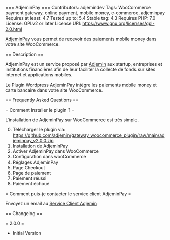 === AdjeminPay ===
Contributors: adjemindev
Tags: WooCommerce payment gateway, online payment, mobile money, e-commerce, adjeminpay
Requires at least: 4.7
Tested up to: 5.4
Stable tag: 4.3
Requires PHP: 7.0
License: GPLv2 or later
License URI: https://www.gnu.org/licenses/gpl-2.0.html

[AdjeminPay](https://adjemin.com) vous permet de recevoir des paiements mobile money dans votre site WooCommerce.

== Description ==

AdjeminPay est un service proposé par [Adjemin](https://adjemin.com) aux startup, entreprises et institutions financières afin de leur faciliter
 la collecte de fonds sur sites internet et applications mobiles. 

Le Plugin Wordpress AdjeminPay intègre les paiements mobile money et carte bancaire dans votre site WooCommerce.


== Frequently Asked Questions ==

= Comment Installer le plugin ? =

L'installation de AdjeminPay sur WooCommerce est très simple. 

0. Télécharger le plugin via: https://github.com/adjemin/gateway_woocommerce_plugin/raw/main/adjeminpay_v2.0.0.zip
1. Installation de AdjeminPay
2. Activer AdjeminPay dans WooCommerce
3. Configuration dans wooCommerce
4. Réglages AdjeminPay
5. Page Checkout
6. Page de paiement
7. Paiement réussi
8. Paiement échoué

= Comment puis-je contacter le service client AdjeminPay  =

Envoyez un email au [Service Client Adjemin](mailto:support@adjemin.com)

== Changelog ==

= 2.0.0 =
* Initial Version
